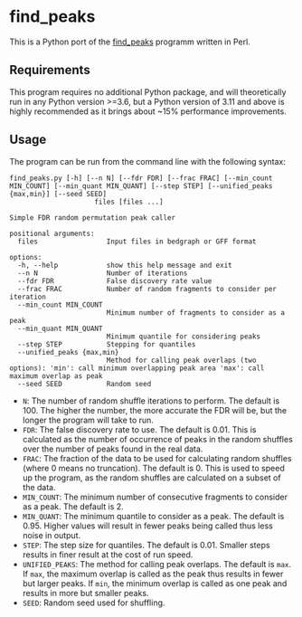 # find_peaks

This is a Python port of the [find_peaks](https://github.com/owenjm/find_peaks) programm written in Perl.

## Requirements

This program requires no additional Python package, and will theoretically run in any Python version >=3.6, but a Python version of 3.11 and above is highly recommended as it brings about ~15% performance improvements.

## Usage

The program can be run from the command line with the following syntax:

```
find_peaks.py [-h] [--n N] [--fdr FDR] [--frac FRAC] [--min_count MIN_COUNT] [--min_quant MIN_QUANT] [--step STEP] [--unified_peaks {max,min}] [--seed SEED]
                     files [files ...]

Simple FDR random permutation peak caller

positional arguments:
  files                 Input files in bedgraph or GFF format

options:
  -h, --help            show this help message and exit
  --n N                 Number of iterations
  --fdr FDR             False discovery rate value
  --frac FRAC           Number of random fragments to consider per iteration
  --min_count MIN_COUNT
                        Minimum number of fragments to consider as a peak
  --min_quant MIN_QUANT
                        Minimum quantile for considering peaks
  --step STEP           Stepping for quantiles
  --unified_peaks {max,min}
                        Method for calling peak overlaps (two options): 'min': call minimum overlapping peak area 'max': call maximum overlap as peak
  --seed SEED           Random seed
```

- `N`: The number of random shuffle iterations to perform. The default is 100. The higher the number, the more accurate the FDR will be, but the longer the program will take to run.
- `FDR`: The false discovery rate to use. The default is 0.01. This is calculated as the number of occurrence of peaks in the random shuffles over the number of peaks found in the real data.
- `FRAC`: The fraction of the data to be used for calculating random shuffles (where 0 means no truncation). The default is 0. This is used to speed up the program, as the random shuffles are calculated on a subset of the data.
- `MIN_COUNT`: The minimum number of consecutive fragments to consider as a peak. The default is 2.
- `MIN_QUANT`: The minimum quantile to consider as a peak. The default is 0.95. Higher values will result in fewer peaks being called thus less noise in output.
- `STEP`: The step size for quantiles. The default is 0.01. Smaller steps results in finer result at the cost of run speed.
- `UNIFIED_PEAKS`: The method for calling peak overlaps. The default is `max`. If `max`, the maximum overlap is called as the peak thus results in fewer but larger peaks. If `min`, the minimum overlap is called as one peak and results in more but smaller peaks.
- `SEED`: Random seed used for shuffling.
